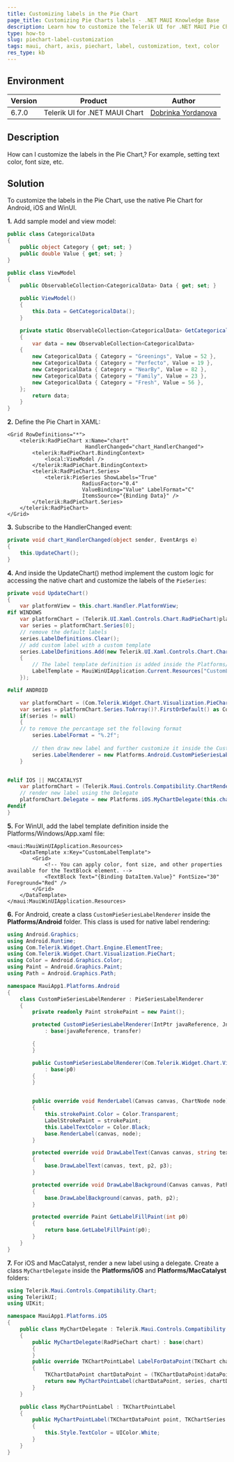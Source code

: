 ```yaml
---
title: Customizing labels in the Pie Chart
page_title: Customizing Pie Charts labels - .NET MAUI Knowledge Base
description: Learn how to customize the Telerik UI for .NET MAUI Pie Chart labels.
type: how-to
slug: piechart-label-customization
tags: maui, chart, axis, piechart, label, customization, text, color
res_type: kb
---
```


## Environment

| Version | Product | Author | 
| --- | --- | ---- | 
| 6.7.0 | Telerik UI for .NET MAUI Chart | [Dobrinka Yordanova](https://www.telerik.com/blogs/author/dobrinka-yordanova)| 


## Description

How can I customize the labels in the Pie Chart,? For example, setting text color, font size, etc.

## Solution

To customize the labels in the Pie Chart, use the native Pie Chart for Android, iOS and WinUI.

**1.** Add sample model and view model:

```C#
public class CategoricalData
{
    public object Category { get; set; }
    public double Value { get; set; }
}

public class ViewModel
{
    public ObservableCollection<CategoricalData> Data { get; set; }

    public ViewModel()
    {
        this.Data = GetCategoricalData();
    }

    private static ObservableCollection<CategoricalData> GetCategoricalData()
    {
        var data = new ObservableCollection<CategoricalData>
    {
        new CategoricalData { Category = "Greenings", Value = 52 },
        new CategoricalData { Category = "Perfecto", Value = 19 },
        new CategoricalData { Category = "NearBy", Value = 82 },
        new CategoricalData { Category = "Family", Value = 23 },
        new CategoricalData { Category = "Fresh", Value = 56 },
    };
        return data;
    }
}
```

**2.** Define the Pie Chart in XAML:

```XAML
<Grid RowDefinitions="*">
    <telerik:RadPieChart x:Name="chart" 
                         HandlerChanged="chart_HandlerChanged">
        <telerik:RadPieChart.BindingContext>
            <local:ViewModel />
        </telerik:RadPieChart.BindingContext>
        <telerik:RadPieChart.Series>
            <telerik:PieSeries ShowLabels="True"
                        RadiusFactor="0.4"
                        ValueBinding="Value" LabelFormat="C"
                        ItemsSource="{Binding Data}" />
        </telerik:RadPieChart.Series>
    </telerik:RadPieChart>
</Grid>
```

**3.** Subscribe to the HandlerChanged event:

```C#
private void chart_HandlerChanged(object sender, EventArgs e)
{
    this.UpdateChart();
}
```

**4.** And inside the UpdateChart() method implement the custom logic for accessing the native chart and customize the labels of the `PieSeries`:

```C#
private void UpdateChart()
{
    var platformView = this.chart.Handler.PlatformView;
#if WINDOWS
    var platformChart = (Telerik.UI.Xaml.Controls.Chart.RadPieChart)platformView;
    var series = platformChart.Series[0];
    // remove the default labels
    series.LabelDefinitions.Clear();
    // add custom label with a custom template
    series.LabelDefinitions.Add(new Telerik.UI.Xaml.Controls.Chart.ChartSeriesLabelDefinition
    {
        // The label template definition is added inside the Platforms/Windows/App.xaml file: 
        LabelTemplate = MauiWinUIApplication.Current.Resources["CustomLabelTemplate"] as Microsoft.UI.Xaml.DataTemplate
    });

#elif ANDROID

    var platformChart = (Com.Telerik.Widget.Chart.Visualization.PieChart.RadPieChartView)platformView;
    var series = platformChart.Series.ToArray()?.FirstOrDefault() as Com.Telerik.Widget.Chart.Visualization.PieChart.PieSeries;
    if(series != null) 
    {
    // to remove the percantage set the following format
        series.LabelFormat = "%.2f";
            
        // then draw new label and further customize it inside the CustomPieSeriesLabelRenderer class (Platforms/Android folder)
        series.LabelRenderer = new Platforms.Android.CustomPieSeriesLabelRenderer(series);
    }


#elif IOS || MACCATALYST
    var platformChart = (Telerik.Maui.Controls.Compatibility.ChartRenderer.iOS.TKExtendedChart)platformView;
    // render new label using the Delegate
    platformChart.Delegate = new Platforms.iOS.MyChartDelegate(this.chart);
#endif
}
```

**5.** For WinUI, add the label template definition inside the Platforms/Windows/App.xaml file:

```XAML
<maui:MauiWinUIApplication.Resources>
    <DataTemplate x:Key="CustomLabelTemplate">
        <Grid>
            <!-- You can apply color, font size, and other properties available for the TextBlock element. --> 
            <TextBlock Text="{Binding DataItem.Value}" FontSize="30" Foreground="Red" />
        </Grid>
    </DataTemplate>
</maui:MauiWinUIApplication.Resources>
```

**6.** For Android, create a class `CustomPieSeriesLabelRenderer` inside the **Platforms/Android** folder. This class is used for native label rendering:

```C#
using Android.Graphics;
using Android.Runtime;
using Com.Telerik.Widget.Chart.Engine.ElementTree;
using Com.Telerik.Widget.Chart.Visualization.PieChart;
using Color = Android.Graphics.Color;
using Paint = Android.Graphics.Paint;
using Path = Android.Graphics.Path;

namespace MauiApp1.Platforms.Android
{
    class CustomPieSeriesLabelRenderer : PieSeriesLabelRenderer
    {
        private readonly Paint strokePaint = new Paint();

        protected CustomPieSeriesLabelRenderer(IntPtr javaReference, JniHandleOwnership transfer)
            : base(javaReference, transfer)

        {
        }

        public CustomPieSeriesLabelRenderer(Com.Telerik.Widget.Chart.Visualization.PieChart.PieSeries p0)
            : base(p0)
        {
        }


        public override void RenderLabel(Canvas canvas, ChartNode node)
        {
            this.strokePaint.Color = Color.Transparent;
            LabelStrokePaint = strokePaint;
            this.LabelTextColor = Color.Black;
            base.RenderLabel(canvas, node);
        }

        protected override void DrawLabelText(Canvas canvas, string text, float p2, float p3)
        {
            base.DrawLabelText(canvas, text, p2, p3);
        }

        protected override void DrawLabelBackground(Canvas canvas, Path path, int p2)
        {
            base.DrawLabelBackground(canvas, path, p2);
        }

        protected override Paint GetLabelFillPaint(int p0)
        {
            return base.GetLabelFillPaint(p0);
        }
    }
}

```

**7.** For iOS and MacCatalyst, render a new label using a delegate. Create a class `MyChartDelegate` inside the **Platforms/iOS** and **Platforms/MacCatalyst** folders:

```C#
using Telerik.Maui.Controls.Compatibility.Chart;
using TelerikUI;
using UIKit;

namespace MauiApp1.Platforms.iOS
{
    public class MyChartDelegate : Telerik.Maui.Controls.Compatibility.ChartRenderer.iOS.PieChartDelegate
    {
        public MyChartDelegate(RadPieChart chart) : base(chart)
        {
        }
        public override TKChartPointLabel LabelForDataPoint(TKChart chart, TKChartData dataPoint, string propertyName, TKChartSeries series, nuint dataIndex)
        {
            TKChartDataPoint chartDataPoint = (TKChartDataPoint)dataPoint;
            return new MyChartPointLabel(chartDataPoint, series, chartDataPoint.DataXValue.ToString());
        }
    }

    public class MyChartPointLabel : TKChartPointLabel
    {
        public MyChartPointLabel(TKChartDataPoint point, TKChartSeries series, string text) : base(point, series, text)
        {
            this.Style.TextColor = UIColor.White;
        }
    }
}
```